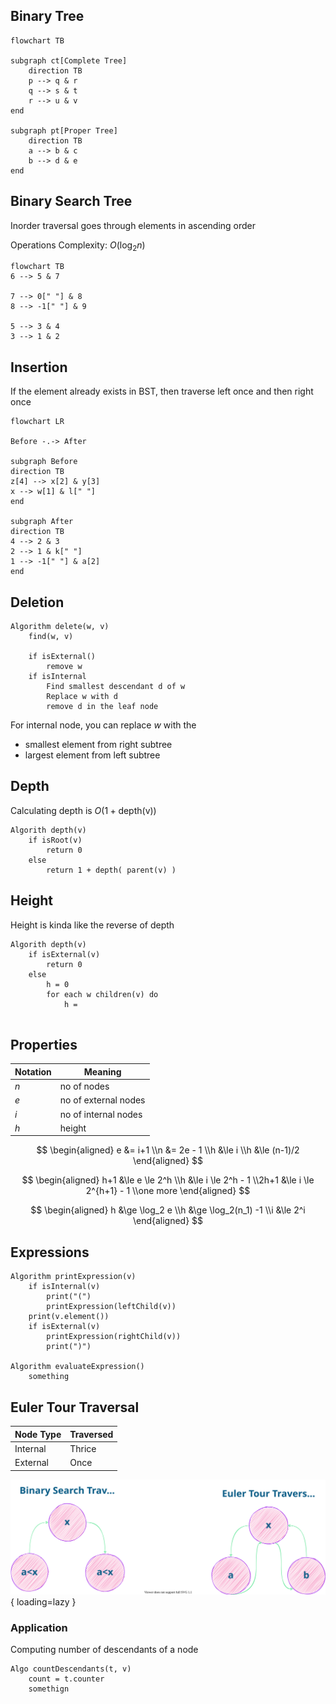 ## Binary Tree

```mermaid
flowchart TB

subgraph ct[Complete Tree]
	direction TB
	p --> q & r
	q --> s & t
	r --> u & v
end

subgraph pt[Proper Tree]
	direction TB
	a --> b & c
	b --> d & e
end
```

## Binary Search Tree

Inorder traversal goes through elements in ascending order

Operations Complexity: $O(\log_2 n)$

```mermaid
flowchart TB
6 --> 5 & 7

7 --> 0[" "] & 8
8 --> -1[" "] & 9

5 --> 3 & 4
3 --> 1 & 2
```

## Insertion

If the element already exists in BST, then traverse left once and then right once

```mermaid
flowchart LR

Before -.-> After

subgraph Before
direction TB
z[4] --> x[2] & y[3]
x --> w[1] & l[" "]
end

subgraph After
direction TB
4 --> 2 & 3
2 --> 1 & k[" "]
1 --> -1[" "] & a[2]
end
```

## Deletion

```pseudocode
Algorithm delete(w, v)
	find(w, v)
	
	if isExternal()
		remove w
	if isInternal
		Find smallest descendant d of w
		Replace w with d
		remove d in the leaf node
```

For internal node, you can replace $w$ with the

- smallest element from right subtree
- largest element from left subtree

## Depth

Calculating depth is $O\Big(1 + \text{depth(v)} \Big)$

```pseudocode
Algorith depth(v)
	if isRoot(v)
		return 0
	else
		return 1 + depth( parent(v) )
```

## Height

Height is kinda like the reverse of depth

```pseudocode
Algorith depth(v)
	if isExternal(v)
		return 0
	else
		h = 0
		for each w children(v) do
			h = 
		
```

## Properties

| Notation | Meaning              |
| -------- | -------------------- |
| $n$      | no of nodes          |
| $e$      | no of external nodes |
| $i$      | no of internal nodes |
| $h$      | height               |

$$
\begin{aligned}
e &= i+1 \\n &= 2e - 1 \\h &\le i \\h &\le (n-1)/2
\end{aligned}
$$

$$
\begin{aligned}
h+1 &\le e \le 2^h \\h &\le i \le 2^h - 1 \\2h+1 &\le i \le 2^{h+1} - 1 \\one more
\end{aligned}
$$

$$
\begin{aligned}
h &\ge \log_2 e \\h &\ge \log_2(n_1) -1 \\i &\le 2^i
\end{aligned}
$$

## Expressions

```pseudocode
Algorithm printExpression(v)
	if isInternal(v)
		print("(")
		printExpression(leftChild(v))
	print(v.element())
	if isExternal(v)
		printExpression(rightChild(v))
		print(")")
		
Algorithm evaluateExpression()
	something
```

## Euler Tour Traversal

| Node Type | Traversed |
| --------- | --------- |
| Internal  | Thrice    |
| External  | Once      |

![traversal](assets/traversal.svg){ loading=lazy }

### Application

Computing number of descendants of a node

```pseudocode
Algo countDescendants(t, v)
	count = t.counter
	somethign
```

